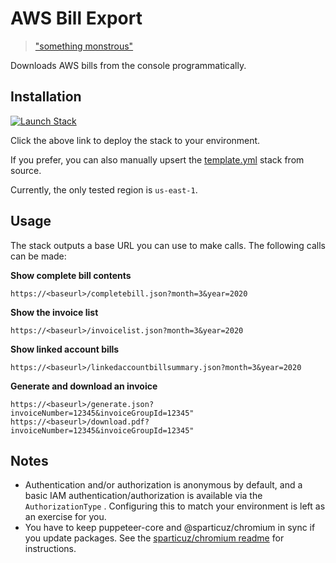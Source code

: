 # AWS Bill Export

> ["something monstrous"](https://twitter.com/QuinnyPig/status/1251572159434027008)

Downloads AWS bills from the console programmatically.

## Installation

[![Launch Stack](https://cdn.rawgit.com/buildkite/cloudformation-launch-stack-button-svg/master/launch-stack.svg)](https://console.aws.amazon.com/cloudformation/home?region=us-east-1#/stacks/new?stackName=billretriever&templateURL=https://s3.amazonaws.com/ianmckay-us-east-1/billretriever/template.yml)

Click the above link to deploy the stack to your environment.

If you prefer, you can also manually upsert the [template.yml](https://github.com/iann0036/aws-bill-export/blob/master/template.yml) stack from source.

Currently, the only tested region is `us-east-1`.

## Usage

The stack outputs a base URL you can use to make calls. The following calls can be made:

**Show complete bill contents**

```
https://<baseurl>/completebill.json?month=3&year=2020
```

**Show the invoice list**

```
https://<baseurl>/invoicelist.json?month=3&year=2020
```

**Show linked account bills**

```
https://<baseurl>/linkedaccountbillsummary.json?month=3&year=2020
```

**Generate and download an invoice**
```
https://<baseurl>/generate.json?invoiceNumber=12345&invoiceGroupId=12345"
https://<baseurl>/download.pdf?invoiceNumber=12345&invoiceGroupId=12345"
```

## Notes

- Authentication and/or authorization is anonymous by default, and a basic IAM authentication/authorization is available via the `AuthorizationType` . Configuring this to match your environment is left as an exercise for you.
- You have to keep puppeteer-core and @sparticuz/chromium in sync if you update packages. See the [sparticuz/chromium readme](https://github.com/sparticuz/chromium) for instructions.

